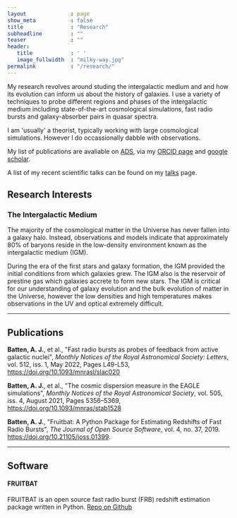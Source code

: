 ```yaml
---
layout              : page
show_meta           : false
title               : "Research"
subheadline         : ""
teaser              : ""
header:
   title            : ' '
   image_fullwidth  : "milky-way.jpg"
permalink           : "/research/"
---
```



My research revolves around studing the intergalactic medium and and how its evolution can inform us about the history of galaxies. I use a variety of techniques to probe different regions and phases of the intergalactic medium including state-of-the-art cosmological simulations, fast radio bursts and galaxy-absorber pairs in quasar spectra.

I am 'usually' a theorist, typically working with large cosmological simulations. However I do occassionally dabble with observations.

My list of publications are avaliable on <a href="https://ui.adsabs.harvard.edu/search/q=author%3A%22Batten%2C%20Adam%22%20orcid%3A%220000-0001-7599-6488%22&sort=date%20desc%2C%20bibcode%20desc&p_=0">ADS</a>, via my <a href="https://orcid.org/0000-0001-7599-6488">ORCID page</a> and <a href="https://scholar.google.com/citations?user=aRUJW5UAAAAJ&hl=en">google scholar</a>.

A list of my recent scientific talks can be found on my [talks](/talks) page.

## Research Interests

### The Intergalactic Medium
The majority of the cosmological matter in the Universe has never fallen into a galaxy halo. Instead, observations and models indicate that approximately 80% of baryons reside in the low-density environment known as the intergalactic medium (IGM). 

During the era of the first stars and galaxy formation, the IGM provided the initial conditions from which galaxies grew. The IGM also is the reservoir of prestine gas which galaxies accrete to form new stars. The IGM is critical for our understanding of galaxy evolution and the bulk evolution of matter in the Universe, however the low densities and high temperatures makes observations in the UV and optical extremely difficult.


---
## Publications

**Batten, A. J.**, et al., "Fast radio bursts as probes of feedback from active galactic nuclei", *Monthly Notices of the Royal Astronomical Society: Letters*, vol. 512, iss. 1, May 2022, Pages L49-L53, <a href="https://doi.org/10.1093/mnrasl/slac020">https://doi.org/10.1093/mnrasl/slac020</a>

**Batten, A. J.**, et al., "The cosmic dispersion measure in the EAGLE simulations", *Monthly Notices of the Royal Astronomical Society*, vol. 505, iss. 4, August 2021, Pages 5356–5369, <a href="https://doi.org/10.1093/mnras/stab1528">https://doi.org/10.1093/mnras/stab1528</a>

**Batten, A. J.**, "Fruitbat: A Python Package for Estimating Redshifts of Fast Radio Bursts", *The Journal of Open Source Software*, vol. 4, no. 37, 2019. 
<a href="https://doi.org/10.21105/joss.01399">https://doi.org/10.21105/joss.01399</a>.

---
## Software
#### FRUITBAT
 FRUITBAT is an open source fast radio burst (FRB) redshift estimation package written in Python.
 <a href="https://github.com/abatten/fruitbat"> Repo on Github</a>

